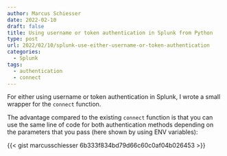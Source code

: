 ```yaml
---
author: Marcus Schiesser
date: 2022-02-10
draft: false
title: Using username or token authentication in Splunk from Python
type: post
url: 2022/02/10/splunk-use-either-username-or-token-authentication
categories:
  - Splunk
tags:
  - authentication
  - connect
---
```


For either using username or token authentication in Splunk, I wrote a small wrapper for the `connect` function.

The advantage compared to the existing `connect` function is that you can use the same line of code for both authentication methods depending on the parameters that you pass (here shown by using ENV variables):

{{< gist marcusschiesser 6b333f834bd79d66c60c0af04b026453 >}}

